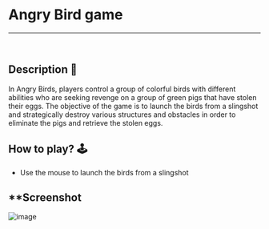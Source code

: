 # **Angry Bird game** 

---

<br>

## **Description 📃**

In Angry Birds, players control a group of colorful birds with different abilities who are seeking revenge on a group of green pigs that have stolen their eggs. The objective of the game is to launch the birds from a slingshot and strategically destroy various structures and obstacles in order to eliminate the pigs and retrieve the stolen eggs.

## **How to play? 🕹️**
- Use the mouse to launch the birds from a slingshot

## **Screenshot
![image](https://github.com/manmita/GameSphere/blob/main/SinglePlayer%20-%20Games/Angry%20Birds/preview.png)

